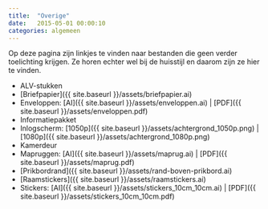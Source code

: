 ```yaml
---
title:  "Overige"
date:   2015-05-01 00:00:10
categories: algemeen
---
```

Op deze pagina zijn linkjes te vinden naar bestanden die geen verder toelichting krijgen. Ze horen echter wel bij de huisstijl en daarom zijn ze hier te vinden.

* ALV-stukken
* [Briefpapier]({{ site.baseurl }}/assets/briefpapier.ai)
* Enveloppen: [AI]({{ site.baseurl }}/assets/enveloppen.ai) \| [PDF]({{ site.baseurl }}/assets/enveloppen.pdf)
* Informatiepakket
* Inlogscherm: [1050p]({{ site.baseurl }}/assets/achtergrond_1050p.png) \| [1080p]({{ site.baseurl }}/assets/achtergrond_1080p.png)
* Kamerdeur
* Mapruggen: [AI]({{ site.baseurl }}/assets/maprug.ai) \| [PDF]({{ site.baseurl }}/assets/maprug.pdf)
* [Prikbordrand]({{ site.baseurl }}/assets/rand-boven-prikbord.ai)
* [Raamstickers]({{ site.baseurl }}/assets/raamstickers.ai)
* Stickers: [AI]({{ site.baseurl }}/assets/stickers_10cm_10cm.ai) \| [PDF]({{ site.baseurl }}/assets/stickers_10cm_10cm.pdf)
